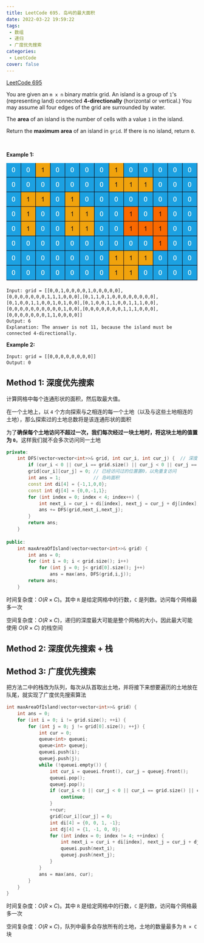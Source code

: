 ```yaml
---
title: LeetCode 695. 岛屿的最大面积
date: 2022-03-22 19:59:22
tags: 
 - 数组
 - 递归
 - 广度优先搜索
categories:
 - LeetCode
cover: false
---
```


[LeetCode 695](https://leetcode-cn.com/problems/max-area-of-island/)

You are given an `m x n` binary matrix grid. An island is a group of `1`'s (representing land) connected **4-directionally** (horizontal or vertical.) You may assume all four edges of the grid are surrounded by water.

The **area** of an island is the number of cells with a value `1` in the island.

Return the **maximum area** of an island in `grid`. If there is no island, return `0`.

 

**Example 1:**

![](LeetCode695-岛屿的最大面积/1.png)

    Input: grid = [[0,0,1,0,0,0,0,1,0,0,0,0,0],[0,0,0,0,0,0,0,1,1,1,0,0,0],[0,1,1,0,1,0,0,0,0,0,0,0,0],[0,1,0,0,1,1,0,0,1,0,1,0,0],[0,1,0,0,1,1,0,0,1,1,1,0,0],[0,0,0,0,0,0,0,0,0,0,1,0,0],[0,0,0,0,0,0,0,1,1,1,0,0,0],[0,0,0,0,0,0,0,1,1,0,0,0,0]]
    Output: 6
    Explanation: The answer is not 11, because the island must be connected 4-directionally.


**Example 2:**

    Input: grid = [[0,0,0,0,0,0,0,0]]
    Output: 0


## Method 1: 深度优先搜索

计算网格中每个连通形状的面积，然后取最大值。

在一个土地上，以 `4` 个方向探索与之相连的每一个土地（以及与这些土地相连的土地），那么探索过的土地总数将是该连通形状的面积

为了**确保每个土地访问不超过一次，我们每次经过一块土地时，将这块土地的值置为 `0`**。这样我们就不会多次访问同一土地

```cpp
private:
    int DFS(vector<vector<int>>& grid, int cur_i, int cur_j) {  // 深度优先搜索
        if (cur_i < 0 || cur_i == grid.size() || cur_j < 0 || cur_j == grid[0].size() || grid[cur_i][cur_j] == 0) return 0;                       // cur_i cur_j 超出边界或grid[cur_i][cur_j]为0时，返回0
        grid[cur_i][cur_j] = 0; // 已经访问过的位置置0，以免重复访问
        int ans = 1;            // 岛屿面积
        const int di[4] = {-1,1,0,0};
        const int dj[4] = {0,0,-1,1};
        for (int index = 0; index < 4; index++) {
            int next_i = cur_i + di[index], next_j = cur_j + dj[index];
            ans += DFS(grid,next_i,next_j);
        }
        return ans;
    }

public:
    int maxAreaOfIsland(vector<vector<int>>& grid) {
        int ans = 0;
        for (int i = 0; i < grid.size(); i++)
            for (int j = 0; j< grid[0].size(); j++)
                ans = max(ans, DFS(grid,i,j));
        return ans;
    }
```

时间复杂度：$O(R \times C)$。其中 `R` 是给定网格中的行数，`C` 是列数。访问每个网格最多一次

空间复杂度：$O(R \times C)$，递归的深度最大可能是整个网格的大小，因此最大可能使用 $O(R \times C)$ 的栈空间


## Method 2: 深度优先搜索 + 栈



## Method 3: 广度优先搜索
把方法二中的栈改为队列，每次从队首取出土地，并将接下来想要遍历的土地放在队尾，就实现了广度优先搜索算法
```cpp
int maxAreaOfIsland(vector<vector<int>>& grid) {
    int ans = 0;
    for (int i = 0; i != grid.size(); ++i) {
        for (int j = 0; j != grid[0].size(); ++j) {
            int cur = 0;
            queue<int> queuei;
            queue<int> queuej;
            queuei.push(i);
            queuej.push(j);
            while (!queuei.empty()) {
                int cur_i = queuei.front(), cur_j = queuej.front();
                queuei.pop();
                queuej.pop();
                if (cur_i < 0 || cur_j < 0 || cur_i == grid.size() || cur_j == grid[0].size() || grid[cur_i][cur_j] != 1) {
                    continue;
                }
                ++cur;
                grid[cur_i][cur_j] = 0;
                int di[4] = {0, 0, 1, -1};
                int dj[4] = {1, -1, 0, 0};
                for (int index = 0; index != 4; ++index) {
                    int next_i = cur_i + di[index], next_j = cur_j + dj[index];
                    queuei.push(next_i);
                    queuej.push(next_j);
                }
            }
            ans = max(ans, cur);
        }
    }
}
```

时间复杂度：$O(R \times C)$。其中 `R` 是给定网格中的行数，`C` 是列数，访问每个网格最多一次

空间复杂度：$O(R \times C)$，队列中最多会存放所有的土地，土地的数量最多为 `R × C` 块